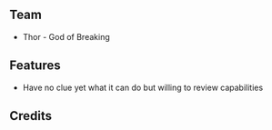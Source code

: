 ## Team
* Thor - God of Breaking

## Features
* Have no clue yet what it can do but willing to review capabilities

## Credits